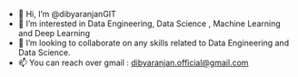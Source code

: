 - 👋 Hi, I’m @dibyaranjanGIT
- 👀 I’m interested in Data Engineering, Data Science , Machine Learning and Deep Learning
- 💞️ I’m looking to collaborate on any skills related to Data Engineering and Data Science.
- 📫 You can reach over gmail : dibyaranjan.official@gmail.com

<!---
dibyaranjanGIT/dibyaranjanGIT is a ✨ special ✨ repository because its `README.md` (this file) appears on your GitHub profile.
You can click the Preview link to take a look at your changes.
--->
